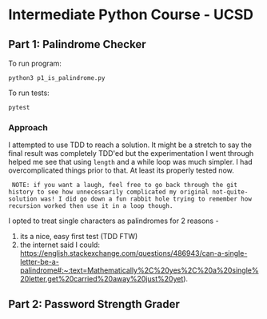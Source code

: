 # Intermediate Python Course - UCSD 

## Part 1: Palindrome Checker 

To run program: 
    
`python3 p1_is_palindrome.py`

To run tests:

`pytest`

### Approach 

I attempted to use TDD to reach a solution. It might be a stretch to say the final result was completely TDD'ed but the experimentation I went through helped me see that using `length` and a while loop was much simpler. I had overcomplicated things prior to that. At least its properly tested now. 

     NOTE: if you want a laugh, feel free to go back through the git history to see how unnecessarily complicated my original not-quite-solution was! I did go down a fun rabbit hole trying to remember how recursion worked then use it in a loop though.

I opted to treat single characters as palindromes for 2 reasons -
 
 1. its a nice, easy first test (TDD FTW)
 2. the internet said I could: https://english.stackexchange.com/questions/486943/can-a-single-letter-be-a-palindrome#:~:text=Mathematically%2C%20yes%2C%20a%20single%20letter,get%20carried%20away%20just%20yet).

## Part 2: Password Strength Grader